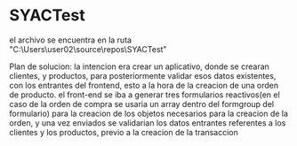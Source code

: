 # SYACTest
el archivo se encuentra en la ruta "C:\Users\user02\source\repos\SYACTest"

Plan de solucion:
la intencion era crear un aplicativo, donde se crearan clientes, y productos, para posteriormente validar esos datos existentes, con los entrantes del frontend, esto a la hora de la creacion de una orden de producto.
el front-end se iba a generar tres formularios reactivos(en el caso de la orden de compra se usaria un array dentro del formgroup del formulario) para la creacion de los objetos necesarios para la creacion de la orden, y una vez enviados se validarian los datos entrantes referentes a los clientes y los productos, previo a la creacion de la transaccion
